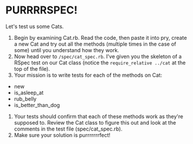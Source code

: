 # PURRRRSPEC!

Let's test us some Cats.

1. Begin by examining Cat.rb. Read the code, then paste it into pry, create a new Cat and try out all the methods (multiple times in the case of some) until you understand how they work.
1. Now head over to `/spec/cat_spec.rb`. I've given you the skeleton of a RSpec test on our Cat class (notice the `require_relative ../cat` at the top of the file).
1. Your mission is to write tests for each of the methods on Cat:
  * new
  * is_asleep_at
  * rub_belly
  * is_better_than_dog
1. Your tests should confirm that each of these methods work as they're supposed to. Review the Cat class to figure this out and look at the comments in the test file (spec/cat_spec.rb).
1. Make sure your solution is purrrrrrrfect!
